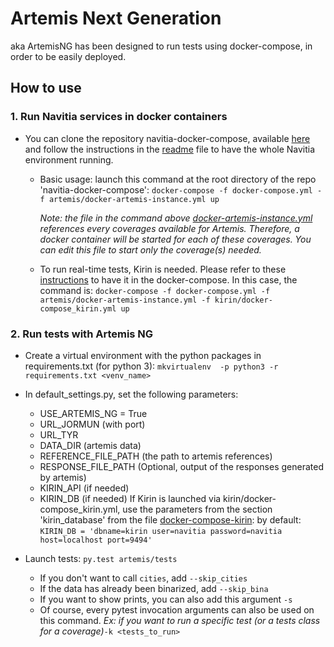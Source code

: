 # Artemis Next Generation

aka ArtemisNG has been designed to run tests using docker-compose, in order to be easily deployed.

## How to use

### 1. Run Navitia services in docker containers

*   You can clone the repository navitia-docker-compose, available [here](https://github.com/CanalTP/navitia-docker-compose) and follow the instructions in the [readme](https://github.com/CanalTP/navitia-docker-compose/blob/master/README.md) file to have the whole Navitia environment running.
    - Basic usage: launch this command at the root directory of the repo 'navitia-docker-compose':
    `docker-compose -f docker-compose.yml -f artemis/docker-artemis-instance.yml up`

        *Note: the file in the command above [docker-artemis-instance.yml](https://github.com/CanalTP/navitia-docker-compose/blob/master/artemis/docker-artemis-instance.yml) references every coverages available for Artemis. Therefore, a docker container will be started for each of these coverages. You can edit this file to start only the coverage(s) needed.*
    - To run real-time tests, Kirin is needed. Please refer to these
    [instructions](https://github.com/CanalTP/navitia-docker-compose/blob/master/kirin/README.md) to have it in the docker-compose. In this case, the command is:
    `docker-compose -f docker-compose.yml -f artemis/docker-artemis-instance.yml -f kirin/docker-compose_kirin.yml up`

### 2. Run tests with Artemis NG

* Create a virtual environment with the python packages in requirements.txt (for python 3):
    `mkvirtualenv  -p python3 -r requirements.txt <venv_name>`

* In default_settings.py, set the following parameters:
    - USE_ARTEMIS_NG = True
    - URL_JORMUN (with port)
    - URL_TYR
    - DATA_DIR (artemis data)
    - REFERENCE_FILE_PATH (the path to artemis references)
    - RESPONSE_FILE_PATH (Optional, output of the responses generated by artemis)
    - KIRIN_API (if needed)
    - KIRIN_DB (if needed)
      If Kirin is launched via kirin/docker-compose_kirin.yml, use the parameters from the section 'kirin_database' from the file [docker-compose-kirin](https://github.com/CanalTP/navitia-docker-compose/blob/master/kirin/docker-compose_kirin.yml):
      by default: `KIRIN_DB = 'dbname=kirin user=navitia password=navitia host=localhost port=9494'`

* Launch tests: `py.test artemis/tests`
    - If you don't want to call `cities`, add `--skip_cities`
    - If the data has already been binarized, add `--skip_bina`
    - If you want to show prints, you can also add this argument `-s`
    - Of course, every pytest invocation arguments can also be used on this command.
      *Ex: if you want to run a specific test (or a tests class for a coverage)*`-k <tests_to_run>`
